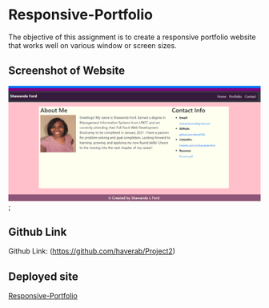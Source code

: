 # Responsive-Portfolio

The objective of this assignment is to create a responsive portfolio website that works well on various window or screen sizes.  

## Screenshot of Website  
![Responsive-Portfolio screenshot](Assets/images/Capture.PNG);

## Github Link
Github Link: (https://github.com/haverab/Project2)

## Deployed site

[Responsive-Portfolio](https://sford4186.github.io/Responsive-Portfolio/)






